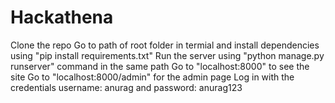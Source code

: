 # Hackathena

Clone the repo
Go to path of root folder in termial and install dependencies using "pip install requirements.txt"
Run the server using "python manage.py runserver" command in the same path
Go to "localhost:8000" to see the site
Go to "localhost:8000/admin" for the admin page
Log in with the credentials username: anurag and password: anurag123
